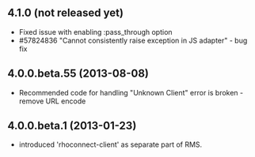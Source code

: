 ## 4.1.0 (not released yet)
* Fixed issue with enabling :pass_through option
* #57824836 "Cannot consistently raise exception in JS adapter" - bug fix

## 4.0.0.beta.55 (2013-08-08)
*  Recommended code for handling "Unknown Client" error is broken - remove URL encode

## 4.0.0.beta.1 (2013-01-23)
* introduced 'rhoconnect-client' as separate part of RMS.